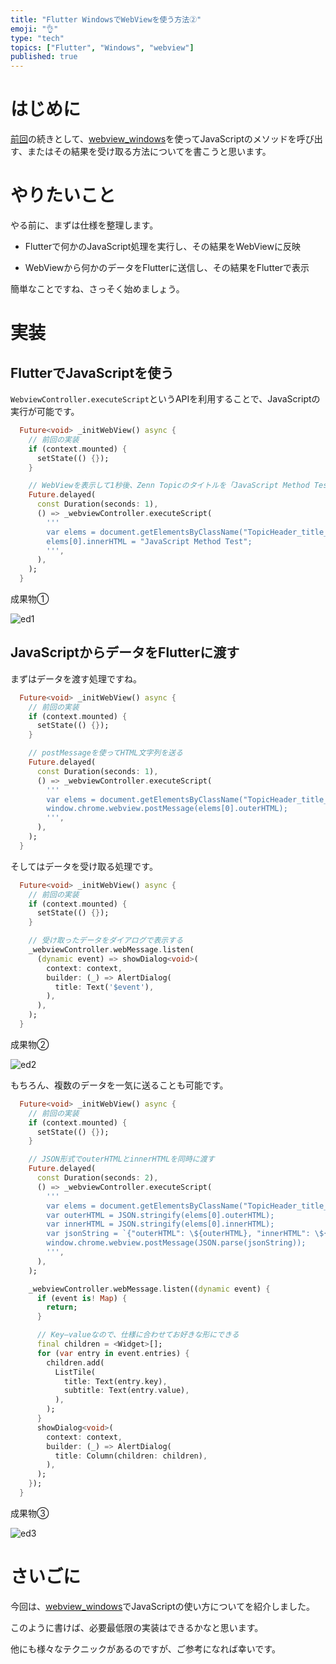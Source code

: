 ```yaml
---
title: "Flutter WindowsでWebViewを使う方法②"
emoji: "👌"
type: "tech"
topics: ["Flutter", "Windows", "webview"]
published: true
---
```

# はじめに

[前回](https://zenn.dev/chenxi/articles/1cea5054f19db8)の続きとして、[webview_windows](https://pub.dev/packages/webview_windows)を使ってJavaScriptのメソッドを呼び出す、またはその結果を受け取る方法についてを書こうと思います。

# やりたいこと

やる前に、まずは仕様を整理します。

- Flutterで何かのJavaScript処理を実行し、その結果をWebViewに反映

- WebViewから何かのデータをFlutterに送信し、その結果をFlutterで表示

簡単なことですね、さっそく始めましょう。

# 実装

## FlutterでJavaScriptを使う

`WebviewController.executeScript`というAPIを利用することで、JavaScriptの実行が可能です。

```dart
  Future<void> _initWebView() async {
    // 前回の実装
    if (context.mounted) {
      setState(() {});
    }

    // WebViewを表示して1秒後、Zenn Topicのタイトルを「JavaScript Method Test」に変える
    Future.delayed(
      const Duration(seconds: 1),
      () => _webviewController.executeScript(
        '''
        var elems = document.getElementsByClassName("TopicHeader_title__INUvl");
        elems[0].innerHTML = "JavaScript Method Test";
        ''',
      ),
    );
  }
```

成果物①

![ed1](https://storage.googleapis.com/zenn-user-upload/6092b090cac7-20230925.png)

## JavaScriptからデータをFlutterに渡す

まずはデータを渡す処理ですね。

```dart
  Future<void> _initWebView() async {
    // 前回の実装
    if (context.mounted) {
      setState(() {});
    }

    // postMessageを使ってHTML文字列を送る
    Future.delayed(
      const Duration(seconds: 1),
      () => _webviewController.executeScript(
        '''
        var elems = document.getElementsByClassName("TopicHeader_title__INUvl");
        window.chrome.webview.postMessage(elems[0].outerHTML);
        ''',
      ),
    );
  }
```

そしてはデータを受け取る処理です。

```dart
  Future<void> _initWebView() async {
    // 前回の実装
    if (context.mounted) {
      setState(() {});
    }

    // 受け取ったデータをダイアログで表示する
    _webviewController.webMessage.listen(
      (dynamic event) => showDialog<void>(
        context: context,
        builder: (_) => AlertDialog(
          title: Text('$event'),
        ),
      ),
    );
  }
```

成果物②

![ed2](https://storage.googleapis.com/zenn-user-upload/6dc2a7252e0f-20230927.png)

もちろん、複数のデータを一気に送ることも可能です。

```dart
  Future<void> _initWebView() async {
    // 前回の実装
    if (context.mounted) {
      setState(() {});
    }

    // JSON形式でouterHTMLとinnerHTMLを同時に渡す
    Future.delayed(
      const Duration(seconds: 2),
      () => _webviewController.executeScript(
        '''
        var elems = document.getElementsByClassName("TopicHeader_title__INUvl");
        var outerHTML = JSON.stringify(elems[0].outerHTML);
        var innerHTML = JSON.stringify(elems[0].innerHTML);
        var jsonString = `{"outerHTML": \${outerHTML}, "innerHTML": \${innerHTML}}`;
        window.chrome.webview.postMessage(JSON.parse(jsonString));
        ''',
      ),
    );

    _webviewController.webMessage.listen((dynamic event) {
      if (event is! Map) {
        return;
      }

      // Key–valueなので、仕様に合わせてお好きな形にできる
      final children = <Widget>[];
      for (var entry in event.entries) {
        children.add(
          ListTile(
            title: Text(entry.key),
            subtitle: Text(entry.value),
          ),
        );
      }
      showDialog<void>(
        context: context,
        builder: (_) => AlertDialog(
          title: Column(children: children),
        ),
      );
    });
  }
```

成果物③

![ed3](https://storage.googleapis.com/zenn-user-upload/42cd5ceae484-20230927.png)

# さいごに

今回は、[webview_windows](https://pub.dev/packages/webview_windows)でJavaScriptの使い方についてを紹介しました。

このように書けば、必要最低限の実装はできるかなと思います。

他にも様々なテクニックがあるのですが、ご参考になれば幸いです。
